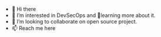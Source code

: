 
 -   👋 Hi there
 -   👀 I’m interested in DevSecOps and 🌱learning more about it.
 -   💞️ I’m looking to collaborate on open source project.
 -   📫 Reach me here


